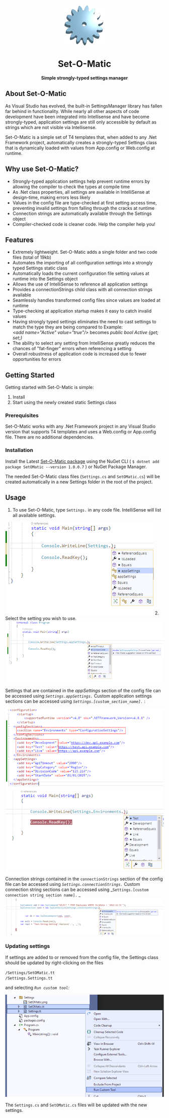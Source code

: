 
<a id="readme-top"></a>
<!-- PROJECT SHIELDS -->
<!-- PROJECT LOGO -->

<br />
<div align="center">
  <img src="images/SetOMatic.png" alt="Set-O-Matic logo" width="128">
  <h1 align="center">Set-O-Matic</h1>

  <p align="center"><strong>
    Simple strongly-typed settings manager
  </strong>
  </p>
</div>


<!-- ABOUT THE PROJECT -->
## About Set-O-Matic

As Visual Studio has evolved, the built-in SettingsManager library has fallen far behind in functionality. While nearly all other aspects of code development have been integrated into Intellisense and have become strongly-typed, application settings are still only accessible by default as strings which are not visible via Intellisense. 

Set-O-Matic is a simple set of T4 templates that, when added to any .Net Framework project, automatically creates a strongly-typed Settings class that is dynamically loaded with values from App.config or Web.config at runtime. 

## Why use Set-O-Matic?
* Strongly-typed application settings help prevent runtime errors by allowing the compiler to check the types at compile time
* As .Net class properties, all settings are available in IntelliSense at design-time, making errors less likely
* Values in the config file are type-checked at first setting access time, preventing invalid settings from falling through the cracks at runtime
* Connection strings are automatically available through the Settings object
* Compiler-checked code is cleaner code. Help the compiler help you!

## Features
* Extremely lightweight. Set-O-Matic adds a single folder and two code files (total of 19kb)
* Automates the importing of all configuration settings into a strongly typed Settings static class
* Automatically loads the current configuration file setting values at runtime into the Settings object
* Allows the use of IntelliSense to reference all application settings
* Provides a connectionStrings child class with all connection strings available
* Seamlessly handles transformed config files since values are loaded at runtime
* Type-checking at application startup makes it easy to catch invalid values
* Having strongly typed settings eliminates the need to cast settings to match the type they are being compared to 
Example:    
 _\<add name="Active" value="true"\/\>_ becomes _public bool Active {get; set;}_ 
* The ability to select any setting from IntelliSense greatly reduces the chances of "fat-finger" errors when referencing a setting
* Overall robustness of application code is increased due to fewer opportunities for errors 

<!-- GETTING STARTED -->
## Getting Started

Getting started with Set-O-Matic is simple:
1.  Install
2. Start using the newly created static Settings class

### Prerequisites

Set-O-Matic works with any .Net Framework project in any Visual Studio version that supports T4 templates and uses a Web.config or App.config file. There are no additional dependencies. 

### Installation

Install the Latest [Set-O-Matic package](https://www.nuget.org/packages/SetOMatic/) using the NuGet CLI ( `$ dotnet add package SetOMatic --version 1.0.0.7` ) or NuGet Package Manager. 

The needed Set-O-Matic class files (`Settings.cs` and `SetOMatic.cs`) will be created automatically in a new Settings folder in the root of the project. 

<!-- USAGE EXAMPLES -->
## Usage

1. To use Set-O-Matic, type `Settings.` in any code file. IntelliSense will list all available settings.
<img src="images/appSettings.png" alt="Using SetOMatic">
2. Select the setting you wish to use.
<img src="images/appSetting2.png" alt="Using SetOMatic">
  
Settings that are contained in the *appSettings* section of the config file can be accessed using _`Settings.appSettings.`_
Custom application settings sections can be accessed using _`Settings.[custom_section_name].`_ :

  <img src="images/CustomSectionConfig.png" alt="Updating Settings">
  <img src="images/CustomSection.png" alt="Updating Settings">

Connection strings contained in the `connectionStrings` section of the config file can be accessed using _`Settings.connectionStrings.`_
Custom connection string sections can be accessed using _`Settings.[custom connection string section name].` _
  <img src="images/connectionString.png" alt="Updating Settings">
  
### Updating settings
If settings are added to or removed from the config file, the Settings class should be updated by right-clicking on the files 

`/Settings/SetOMatic.tt`  
`/Settings.Settings.tt` 

and selecting _`Run custom tool`:_

<img src="images/RunCustomTool.png" alt="Updating Settings">

The `Settings.cs` and `SetOMatic.cs` files will be updated with the new settings.


